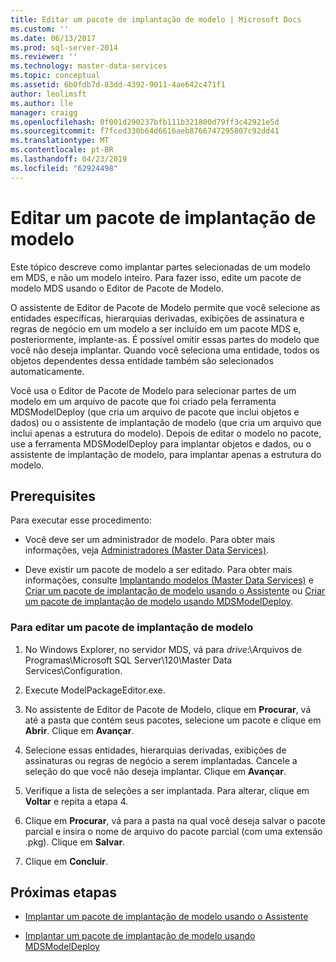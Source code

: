 ```yaml
---
title: Editar um pacote de implantação de modelo | Microsoft Docs
ms.custom: ''
ms.date: 06/13/2017
ms.prod: sql-server-2014
ms.reviewer: ''
ms.technology: master-data-services
ms.topic: conceptual
ms.assetid: 6b0fdb7d-83dd-4392-9011-4ae642c471f1
author: leolimsft
ms.author: lle
manager: craigg
ms.openlocfilehash: 0f001d290237bfb111b321800d79ff3c42921e5d
ms.sourcegitcommit: f7fced330b64d6616aeb8766747295807c92dd41
ms.translationtype: MT
ms.contentlocale: pt-BR
ms.lasthandoff: 04/23/2019
ms.locfileid: "62924498"
---
```

# <a name="edit-a-model-deployment-package"></a>Editar um pacote de implantação de modelo
  Este tópico descreve como implantar partes selecionadas de um modelo em MDS, e não um modelo inteiro. Para fazer isso, edite um pacote de modelo MDS usando o Editor de Pacote de Modelo.  
  
 O assistente de Editor de Pacote de Modelo permite que você selecione as entidades específicas, hierarquias derivadas, exibições de assinatura e regras de negócio em um modelo a ser incluído em um pacote MDS e, posteriormente, implante-as. É possível omitir essas partes do modelo que você não deseja implantar. Quando você seleciona uma entidade, todos os objetos dependentes dessa entidade também são selecionados automaticamente.  
  
 Você usa o Editor de Pacote de Modelo para selecionar partes de um modelo em um arquivo de pacote que foi criado pela ferramenta MDSModelDeploy (que cria um arquivo de pacote que inclui objetos e dados) ou o assistente de implantação de modelo (que cria um arquivo que inclui apenas a estrutura do modelo). Depois de editar o modelo no pacote, use a ferramenta MDSModelDeploy para implantar objetos e dados, ou o assistente de implantação de modelo, para implantar apenas a estrutura do modelo.  
  
## <a name="prerequisites"></a>Prerequisites  
 Para executar esse procedimento:  
  
-   Você deve ser um administrador de modelo. Para obter mais informações, veja [Administradores &#40;Master Data Services&#41;](administrators-master-data-services.md).  
  
-   Deve existir um pacote de modelo a ser editado. Para obter mais informações, consulte [Implantando modelos &#40;Master Data Services&#41;](../../2014/master-data-services/deploying-models-master-data-services.md) e [Criar um pacote de implantação de modelo usando o Assistente](../../2014/master-data-services/create-a-model-deployment-package-by-using-the-wizard.md) ou [Criar um pacote de implantação de modelo usando MDSModelDeploy](../../2014/master-data-services/create-a-model-deployment-package-by-using-mdsmodeldeploy.md).  
  
### <a name="to-edit-a-model-deployment-package"></a>Para editar um pacote de implantação de modelo  
  
1.  No Windows Explorer, no servidor MDS, vá para *drive*:\Arquivos de Programas\Microsoft SQL Server\120\Master Data Services\Configuration.  
  
2.  Execute ModelPackageEditor.exe.  
  
3.  No assistente de Editor de Pacote de Modelo, clique em **Procurar**, vá até a pasta que contém seus pacotes, selecione um pacote e clique em **Abrir**. Clique em **Avançar**.  
  
4.  Selecione essas entidades, hierarquias derivadas, exibições de assinaturas ou regras de negócio a serem implantadas. Cancele a seleção do que você não deseja implantar. Clique em **Avançar**.  
  
5.  Verifique a lista de seleções a ser implantada. Para alterar, clique em **Voltar** e repita a etapa 4.  
  
6.  Clique em **Procurar**, vá para a pasta na qual você deseja salvar o pacote parcial e insira o nome de arquivo do pacote parcial (com uma extensão .pkg). Clique em **Salvar**.  
  
7.  Clique em **Concluir**.  
  
## <a name="next-steps"></a>Próximas etapas  
  
-   [Implantar um pacote de implantação de modelo usando o Assistente](../../2014/master-data-services/deploy-a-model-deployment-package-by-using-the-wizard.md)  
  
-   [Implantar um pacote de implantação de modelo usando MDSModelDeploy](../../2014/master-data-services/deploy-a-model-deployment-package-by-using-mdsmodeldeploy.md)  
  
  
